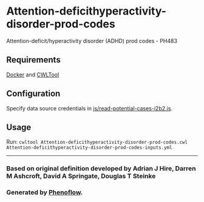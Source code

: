 # Attention-deficithyperactivity-disorder-prod-codes

Attention-deficit/hyperactivity disorder (ADHD) prod codes - PH483

## Requirements

[Docker](https://docs.docker.com/install/) and [CWLTool](https://github.com/common-workflow-language/cwltool#install)

## Configuration

Specify data source credentials in [js/read-potential-cases-i2b2.js](js/read-potential-cases-i2b2.js).

## Usage

Run: `cwltool Attention-deficithyperactivity-disorder-prod-codes.cwl Attention-deficithyperactivity-disorder-prod-codes-inputs.yml`

***

### Based on original definition developed by Adrian J Hire, Darren M Ashcroft, David A Springate, Douglas T Steinke
### Generated by [Phenoflow](https://kclhi.org/phenoflow).
